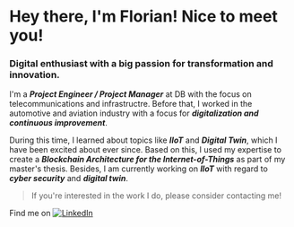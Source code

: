 # Hey there, I'm Florian! Nice to meet you!

### Digital enthusiast with a big passion for transformation and innovation. 

I'm a ***Project Engineer / Project Manager*** at DB with the focus on telecommunications and infrastructre. Before that, I worked in the automotive and aviation industry with a focus for ***digitalization and continuous improvement***. 

During this time, I learned about topics like ***IIoT*** and ***Digital Twin***, which I have been excited about ever since. Based on this, I used my expertise to create a ***Blockchain Architecture for the Internet-of-Things*** as part of my master's thesis. 
Besides, I am currently working on ***IIoT*** with regard to ***cyber security*** and ***digital twin***. 

> If you're interested in the work I do, please consider contacting me!

Find me on  <a href="https://www.linkedin.com/in/florian-kraskowski" target="_blank"><img alt="LinkedIn" src="https://img.shields.io/badge/-LinkedIn-0077B5?style=flat-square&logo=Linkedin&logoColor=white"></a>

